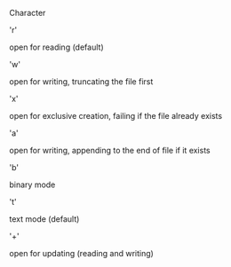 Character


'r'

open for reading (default)

'w'

open for writing, truncating the file first

'x'

open for exclusive creation, failing if the file already exists

'a'

open for writing, appending to the end of file if it exists

'b'

binary mode

't'

text mode (default)

'+'

open for updating (reading and writing)
